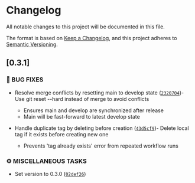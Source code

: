 # Changelog

All notable changes to this project will be documented in this file.

The format is based on [Keep a Changelog](https://keepachangelog.com/en/1.0.0/),
and this project adheres to [Semantic Versioning](https://semver.org/spec/v2.0.0.html).
## [0.3.1]

### <!-- 1 -->🐛 BUG FIXES

- Resolve merge conflicts by resetting main to develop state ([`2320704`](https://github.com/zenyr/mcp-pty/commit/2320704e73fffa26d2704e71456383693162bd90))- Use git reset --hard instead of merge to avoid conflicts
    - Ensures main and develop are synchronized after release
    - Main will be fast-forward to latest develop state

- Handle duplicate tag by deleting before creation ([`43d5cf9`](https://github.com/zenyr/mcp-pty/commit/43d5cf9dab8eaa10e4ff371d3839e9ff952f0a04))- Delete local tag if it exists before creating new one
    - Prevents 'tag already exists' error from repeated workflow runs


### <!-- 7 -->⚙️ MISCELLANEOUS TASKS

- Set version to 0.3.0 ([`02def26`](https://github.com/zenyr/mcp-pty/commit/02def2613215c8420ce7d80dca16536e5ba0a4a9))


